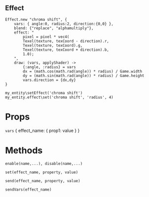 ## Effect

```
Effect.new "chroma shift", {
    vars: { angle:0, radius:2, direction:{0,0} },
    blend: {"replace", "alphamultiply"},
    effect: "
        pixel = pixel * vec4(
        Texel(texture, texCoord - direction).r,
        Texel(texture, texCoord).g,
        Texel(texture, texCoord + direction).b,
        1.0);
    ",
    draw: (vars, applyShader) ->
        {:angle, :radius} = vars
        dx = (math.cos(math.rad(angle)) * radius) / Game.width
        dy = (math.sin(math.rad(angle)) * radius) / Game.height
        vars.direction = {dx,dy}
}

my_entity\setEffect('chroma shift')
my_entity.effect\set('chroma shift', 'radius', 4)
```

# Props

`vars` { effect_name: { prop1: value } }

# Methods

`enable(name,...), disable(name,...)`

`set(effect_name, property, value)`

`send(effect_name, property, value)`

`sendVars(effect_name)`
